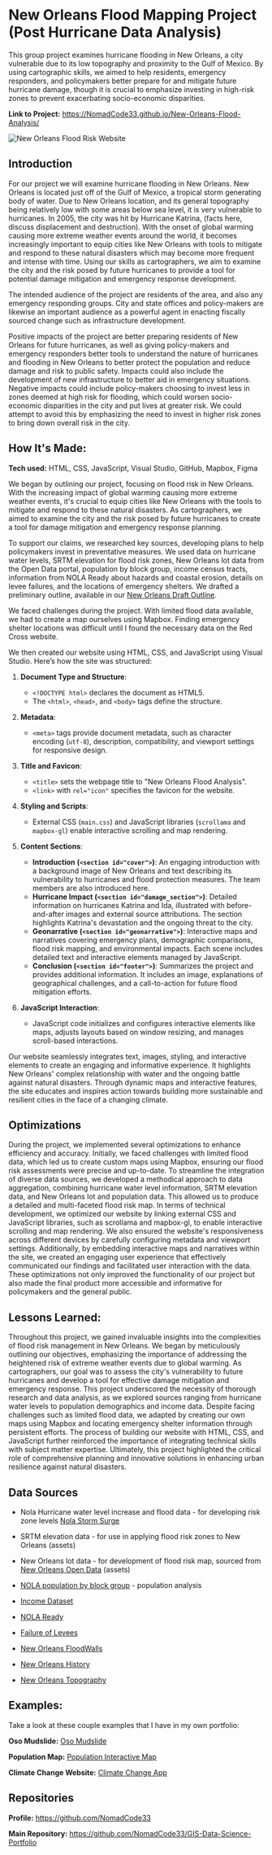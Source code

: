 # New Orleans Flood Mapping Project (Post Hurricane Data Analysis)
This group project examines hurricane flooding in New Orleans, a city vulnerable due to its low topography and proximity to the Gulf of Mexico. By using cartographic skills, we aimed to help residents, emergency responders, and policymakers better prepare for and mitigate future hurricane damage, though it is crucial to emphasize investing in high-risk zones to prevent exacerbating socio-economic disparities.

**Link to Project:** https://NomadCode33.github.io/New-Orleans-Flood-Analysis/

<img src="https://github.com/NomadCode33/git-lfs/blob/main/New%20Orleans%20Flood%20Risk.gif" img alt = "New Orleans Flood Risk Website"/>

## Introduction

For our project we will examine hurricane flooding in New Orleans. New Orleans is located just off of the Gulf of Mexico, a tropical storm generating body of water. Due to New Orleans location, and its general topography being relatively low with some areas below sea level, it is very vulnerable to hurricanes. In 2005, the city was hit by Hurricane Katrina, (facts here, discuss displacement and destruction). With the onset of global warming causing more extreme weather events around the world, it becomes increasingly important to equip cities like New Orleans with tools to mitigate and respond to these natural disasters which may become more frequent and intense with time. Using our skills as cartographers, we aim to examine the city and the risk posed by future hurricanes to provide a tool for potential damage mitigation and emergency response development.

The intended audience of the project are residents of the area, and also any emergency responding groups. City and state offices and policy-makers are likewise an important audience as a powerful agent in enacting fiscally sourced change such as infrastructure development.

Positive impacts of the project are better preparing residents of New Orleans for future hurricanes, as well as giving policy-makers and emergency responders better tools to understand the nature of hurricanes and flooding in New Orleans to better protect the population and reduce damage and risk to public safety. Impacts could also include the development of new infrastructure to better aid in emergency situations. Negative impacts could include policy-makers choosing to invest less in zones deemed at high risk for flooding, which could worsen socio-economic disparities in the city and put lives at greater risk. We could attempt to avoid this by emphasizing the need to invest in higher risk zones to bring down overall risk in the city.

## How It's Made:

**Tech used:** HTML, CSS, JavaScript, Visual Studio, GitHub, Mapbox, Figma

We began by outlining our project, focusing on flood risk in New Orleans. With the increasing impact of global warming causing more extreme weather events, it's crucial to equip cities like New Orleans with the tools to mitigate and respond to these natural disasters. As cartographers, we aimed to examine the city and the risk posed by future hurricanes to create a tool for damage mitigation and emergency response planning.

To support our claims, we researched key sources, developing plans to help policymakers invest in preventative measures. We used data on hurricane water levels, SRTM elevation for flood risk zones, New Orleans lot data from the Open Data portal, population by block group, income census tracts, information from NOLA Ready about hazards and coastal erosion, details on levee failures, and the locations of emergency shelters. We drafted a preliminary outline, available in our [New Orleans Draft Outline](https://www.figma.com/file/aFlpzHJg4MToRVFaCkaqFC/Project-Design?type=design&node-id=0-1&mode=design).

We faced challenges during the project. With limited flood data available, we had to create a map ourselves using Mapbox. Finding emergency shelter locations was difficult until I found the necessary data on the Red Cross website.

We then created our website using HTML, CSS, and JavaScript using Visual Studio. Here’s how the site was structured:

1. **Document Type and Structure**:
   - `<!DOCTYPE html>` declares the document as HTML5.
   - The `<html>`, `<head>`, and `<body>` tags define the structure.

2. **Metadata**:
   - `<meta>` tags provide document metadata, such as character encoding (`utf-8`), description, compatibility, and viewport settings for responsive design.

3. **Title and Favicon**:
   - `<title>` sets the webpage title to "New Orleans Flood Analysis".
   - `<link>` with `rel="icon"` specifies the favicon for the website.

4. **Styling and Scripts**:
   - External CSS (`main.css`) and JavaScript libraries (`scrollama` and `mapbox-gl`) enable interactive scrolling and map rendering.

5. **Content Sections**:
   - **Introduction (`<section id="cover">`)**: An engaging introduction with a background image of New Orleans and text describing its vulnerability to hurricanes and flood protection measures. The team members are also introduced here.
   - **Hurricane Impact (`<section id="damage_section">`)**: Detailed information on hurricanes Katrina and Ida, illustrated with before-and-after images and external source attributions. The section highlights Katrina's devastation and the ongoing threat to the city.
   - **Geonarrative (`<section id="geonarrative">`)**: Interactive maps and narratives covering emergency plans, demographic comparisons, flood risk mapping, and environmental impacts. Each scene includes detailed text and interactive elements managed by JavaScript.
   - **Conclusion (`<section id="footer">`)**: Summarizes the project and provides additional information. It includes an image, explanations of geographical challenges, and a call-to-action for future flood mitigation efforts.

6. **JavaScript Interaction**:
   - JavaScript code initializes and configures interactive elements like maps, adjusts layouts based on window resizing, and manages scroll-based interactions.

Our website seamlessly integrates text, images, styling, and interactive elements to create an engaging and informative experience. It highlights New Orleans' complex relationship with water and the ongoing battle against natural disasters. Through dynamic maps and interactive features, the site educates and inspires action towards building more sustainable and resilient cities in the face of a changing climate.

## Optimizations

During the project, we implemented several optimizations to enhance efficiency and accuracy. Initially, we faced challenges with limited flood data, which led us to create custom maps using Mapbox, ensuring our flood risk assessments were precise and up-to-date. To streamline the integration of diverse data sources, we developed a methodical approach to data aggregation, combining hurricane water level information, SRTM elevation data, and New Orleans lot and population data. This allowed us to produce a detailed and multi-faceted flood risk map. In terms of technical development, we optimized our website by linking external CSS and JavaScript libraries, such as scrollama and mapbox-gl, to enable interactive scrolling and map rendering. We also ensured the website's responsiveness across different devices by carefully configuring metadata and viewport settings. Additionally, by embedding interactive maps and narratives within the site, we created an engaging user experience that effectively communicated our findings and facilitated user interaction with the data. These optimizations not only improved the functionality of our project but also made the final product more accessible and informative for policymakers and the general public.

## Lessons Learned:

Throughout this project, we gained invaluable insights into the complexities of flood risk management in New Orleans. We began by meticulously outlining our objectives, emphasizing the importance of addressing the heightened risk of extreme weather events due to global warming. As cartographers, our goal was to assess the city's vulnerability to future hurricanes and develop a tool for effective damage mitigation and emergency response. This project underscored the necessity of thorough research and data analysis, as we explored sources ranging from hurricane water levels to population demographics and income data. Despite facing challenges such as limited flood data, we adapted by creating our own maps using Mapbox and locating emergency shelter information through persistent efforts. The process of building our website with HTML, CSS, and JavaScript further reinforced the importance of integrating technical skills with subject matter expertise. Ultimately, this project highlighted the critical role of comprehensive planning and innovative solutions in enhancing urban resilience against natural disasters.

## Data Sources
* Nola Hurricane water level increase and flood data - for developing risk zone levels [Nola Storm Surge](https://ready.nola.gov/hazard-mitigation/hazards/storm-surge-and-coastal-flooding/#:~:text=The%20damages%20caused%20by%20Hurricane%20Katrina%20demonstrate%20that,the%20south%20shore%20in%20Jefferson%20and%20Orleans%20Parishes)

* SRTM elevation data - for use in applying flood risk zones to New Orleans (assets)

* New Orleans lot data - for development of flood risk map, sourced from [New Orleans Open Data](https://data.nola.gov/dataset/Lots/m5br-772y) (assets)

* [NOLA population by block group](https://data.census.gov/cedsci/table?q=census%20tract&t=Populations%20and%20People&g=0500000US22071%241500000&tid=ACSDT5Y2020.B01003) - population analysis

* [Income Dataset](https://data.census.gov/cedsci/all/tables?q=census%20tract&t=Income%20and%20Poverty&g=310XX00US35380)

* [NOLA Ready](https://ready.nola.gov/hazard-mitigation/hazards/coastal-erosion/)

* [Failure of Levees](https://www.jstor.org/stable/4624679)

* [New Orleans FloodWalls](https://sgp.fas.org/crs/misc/RS22238.pdf)

* [New Orleans History](https://www.britannica.com/place/New-Orleans-Louisiana)

* [New Orleans Topography](https://en-us.topographic-map.com/maps/q8su/New-Orleans/#:~:text=Name%3A%20New%20Orleans%20topographic%20map%2C%20elevation%2C%20relief.%20Coordinates%3A,Maximum%20elevation%3A%20821%20ft%20Average%20elevation%3A%203%20ft)

## Examples:
Take a look at these couple examples that I have in my own portfolio:

**Oso Mudslide:** [Oso Mudslide](https://github.com/NomadCode33/GIS-Data-Science-Portfolio/tree/main/ESRI-MOOC-Cartography/Oso-Mudslide)

**Population Map:** [Population Interactive Map](https://github.com/NomadCode33/GIS-Data-Science-Portfolio/tree/main/Population-Interactive-Map)

**Climate Change Website:** [Climate Change App](https://github.com/NomadCode33/GIS-Data-Science-Portfolio/tree/main/Climate-Change/project-app-T3ch12et)

## Repositories
**Profile:** https://github.com/NomadCode33

**Main Repository:** https://github.com/NomadCode33/GIS-Data-Science-Portfolio
